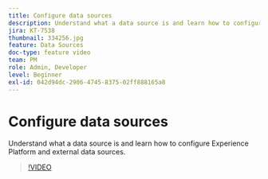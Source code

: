 ```yaml
---
title: Configure data sources
description: Understand what a data source is and learn how to configure Experience Platform and external data sources.
jira: KT-7538
thumbnail: 334256.jpg
feature: Data Sources
doc-type: feature video
team: PM
role: Admin, Developer
level: Beginner
exl-id: 042d94dc-2906-4745-8375-02ff888165a8
---
```

# Configure data sources

Understand what a data source is and learn how to configure Experience Platform and external data sources.

>[!VIDEO](https://video.tv.adobe.com/v/334256?quality=12&learn=on)
